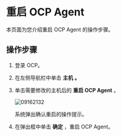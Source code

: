 重启 OCP Agent 
=================================

本页面为您介绍重启 OCP Agent 的操作步骤。

**操作步骤** 
-----------------------------

1. 登录 OCP。

   

2. 在左侧导航栏中单击 **主机** **。**

   

3. 单击需要修改的主机后的 **重启 OCP Agent** 。

   ![09162132](https://help-static-aliyun-doc.aliyuncs.com/assets/img/zh-CN/5660562361/p327465.png)

   系统弹出确认重启的操作提示。
   

4. 在弹出框中单击 **确定** ，重启 OCP Agent。

   



